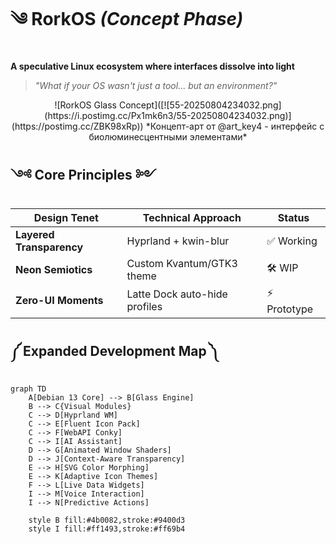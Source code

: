 # ༄ RorkOS *(Concept Phase)*  
**A speculative Linux ecosystem where interfaces dissolve into light**  

> *"What if your OS wasn't just a tool... but an environment?"*  

<div align="center">
  ![RorkOS Glass Concept]([![55-20250804234032.png](https://i.postimg.cc/Px1mk6n3/55-20250804234032.png)](https://postimg.cc/ZBK98xRp))  
  *Концепт-арт от @art_key4 - интерфейс с биолюминесцентными элементами*
</div>

## ༺ Core Principles ༻
| **Design Tenet**         | **Technical Approach**          | **Status** |
|--------------------------|----------------------------------|------------|
| **Layered Transparency** | Hyprland + kwin-blur            | ✅ Working |
| **Neon Semiotics**       | Custom Kvantum/GTK3 theme       | 🛠️ WIP |
| **Zero-UI Moments**      | Latte Dock auto-hide profiles   | ⚡ Prototype |

## ༼ Expanded Development Map ༽
```mermaid
graph TD
    A[Debian 13 Core] --> B[Glass Engine]
    B --> C{Visual Modules}
    C --> D[Hyprland WM]
    C --> E[Fluent Icon Pack]
    C --> F[WebAPI Conky]
    C --> I[AI Assistant]
    D --> G[Animated Window Shaders]
    D --> J[Context-Aware Transparency]
    E --> H[SVG Color Morphing]
    E --> K[Adaptive Icon Themes]
    F --> L[Live Data Widgets]
    I --> M[Voice Interaction]
    I --> N[Predictive Actions]
    
    style B fill:#4b0082,stroke:#9400d3
    style I fill:#ff1493,stroke:#ff69b4

